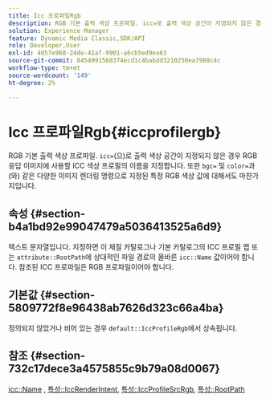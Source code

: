 ```yaml
---
title: Icc 프로파일Rgb
description: RGB 기본 출력 색상 프로파일. icc=로 출력 색상 공간이 지정되지 않은 경우 RGB 응답 이미지에 사용할 ICC 색상 프로파일의 이름을 지정합니다. 또한 bgc= 및 color= 와 같은 다양한 이미지 렌더링 명령으로 지정된 특정 RGB 색상 값에 해당합니다.
solution: Experience Manager
feature: Dynamic Media Classic,SDK/API
role: Developer,User
exl-id: 4057e968-24de-41af-9901-a6cb5ed9ea63
source-git-commit: 8454991568374ecd1c4babdd3210250ea7988c4c
workflow-type: tm+mt
source-wordcount: '149'
ht-degree: 2%

---
```


# Icc 프로파일Rgb{#iccprofilergb}

RGB 기본 출력 색상 프로파일. `icc=`(으)로 출력 색상 공간이 지정되지 않은 경우 RGB 응답 이미지에 사용할 ICC 색상 프로필의 이름을 지정합니다. 또한 `bgc=` 및 `color=`과(와) 같은 다양한 이미지 렌더링 명령으로 지정된 특정 RGB 색상 값에 대해서도 마찬가지입니다.

## 속성 {#section-b4a1bd92e99047479a5036413525a6d9}

텍스트 문자열입니다. 지정하면 이 재질 카탈로그나 기본 카탈로그의 ICC 프로필 맵 또는 `attribute::RootPath`에 상대적인 파일 경로의 올바른 `icc::Name` 값이어야 합니다. 참조된 ICC 프로파일은 RGB 프로파일이어야 합니다.

## 기본값 {#section-5809772f8e96438ab7626d323c66a4ba}

정의되지 않았거나 비어 있는 경우 `default::IccProfileRgb`에서 상속됩니다.

## 참조 {#section-732c17dece3a4575855c9b79a08d0067}

[icc::Name](../../../../../ir-api/material-cat/image-rendering-api-ref/c-ir-material-catalog/c-ir-icc-profile-map-reference/r-ir-name-icc.md#reference-7a293ede360e433782575f8f6a562ac2) , [특성::IccRenderIntent](../../../../../ir-api/material-cat/image-rendering-api-ref/c-ir-material-catalog/c-ir-attributes-reference/r-ir-iccrenderintent.md#reference-3b80b7a4c25545a593c5076f318b5c40), [특성::IccProfileSrcRgb](../../../../../ir-api/material-cat/image-rendering-api-ref/c-ir-material-catalog/c-ir-attributes-reference/r-ir-iccprofilesrcrgb.md#reference-2fb0f7cfc6e74813b82cd98ae165bd49), [특성::RootPath](../../../../../ir-api/material-cat/image-rendering-api-ref/c-ir-material-catalog/c-ir-attributes-reference/r-ir-rootpath.md#reference-a4d7c96b62e14fcbad1740c702f160f3)
